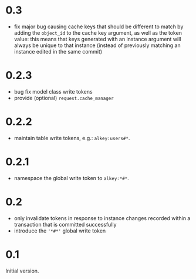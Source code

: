 
# 0.3

* fix major bug causing cache keys that should be different to match by adding
  the `object_id` to the cache key argument, as well as the token value:
  this means that keys generated with an instance argument will always be
  unique to that instance (instead of previously matching an instance edited
  in the same commit)

# 0.2.3

* bug fix model class write tokens
* provide (optional) `request.cache_manager`

# 0.2.2

* maintain table write tokens, e.g.: `alkey:users#*`.

# 0.2.1

* namespace the global write token to `alkey:*#*`.

# 0.2

* only invalidate tokens in response to instance changes recorded within a
  transaction that is committed successfully
* introduce the `'*#*'` global write token

# 0.1

Initial version.